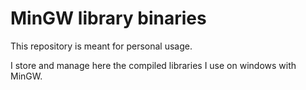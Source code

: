 # MinGW library binaries

This repository is meant for personal usage.

I store and manage here the compiled libraries I use on windows with MinGW.
